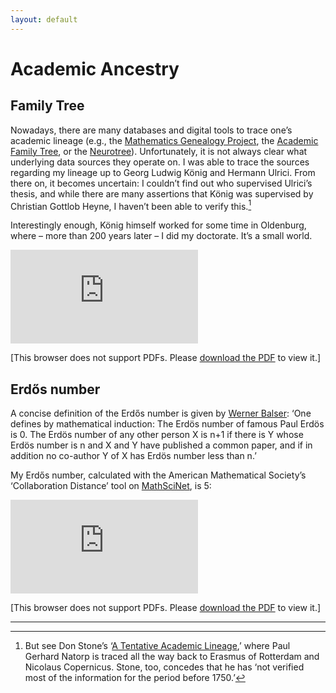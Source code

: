 ```yaml
---
layout: default
---
```


# Academic Ancestry

## Family Tree

Nowadays, there are many databases and digital tools to trace one’s academic lineage (e.g., the [Mathematics Genealogy Project](https://www.genealogy.math.ndsu.nodak.edu/), the [Academic Family Tree](https://academictree.org/), or the [Neurotree](https://neurotree.org/neurotree/)). Unfortunately, it is not always clear what underlying data sources they operate on. I was able to trace the sources regarding my lineage up to Georg Ludwig König and Hermann Ulrici. From there on, it becomes uncertain: I couldn’t find out who supervised Ulrici’s thesis, and while there are many assertions that König was supervised by Christian Gottlob Heyne, I haven’t been able to verify this.[^1]

Interestingly enough, König himself worked for some time in Oldenburg, where – more than 200 years later – I did my doctorate. It’s a small world.

<object data="https://alephmembeth.github.io/files/tree.pdf" type="application/pdf" width="600px" height="500px">
   <embed src="https://alephmembeth.github.io/files/tree.pdf">
      <p>[This browser does not support PDFs. Please <a href="https://alephmembeth.github.io/files/tree.pdf">download the PDF</a> to view it.]</p>
   </embed>
</object>

## Erdős number

A concise definition of the Erdős number is given by [Werner Balser](https://www.uni-ulm.de/en/mawi/iaa/members/ehemalige/prof-dr-werner-balser/my-erdoes-number/): ‘One defines by mathematical induction: The Erdös number of famous Paul Erdös is 0. The Erdös number of any other person X is n+1 if there is Y whose Erdös number is n and X and Y have published a common paper, and if in addition no co-author Y of X has Erdös number less than n.’

My Erdős number, calculated with the American Mathematical Society’s ‘Collaboration Distance’ tool on [MathSciNet](https://mathscinet.ams.org/mathscinet/freetools/collab-dist), is 5:

<object data="https://alephmembeth.github.io/files/erdoes.pdf" type="application/pdf" width="600px" height="500px">
   <embed src="https://alephmembeth.github.io/files/erdoes.pdf">
      <p>[This browser does not support PDFs. Please <a href="https://alephmembeth.github.io/files/erdoes.pdf">download the PDF</a> to view it.]</p>
   </embed>
</object>

[^1]: But see Don Stone’s ‘[A Tentative Academic Lineage](https://donstonetech.com/Charts/AcademicGenealogy/StoneAcademicGenealogy.htm),’ where Paul Gerhard Natorp is traced all the way back to Erasmus of Rotterdam and Nicolaus Copernicus. Stone, too, concedes that he has ‘not verified most of the information for the period before 1750.’

***
